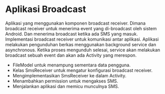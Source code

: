 # Aplikasi Broadcast
Aplikasi yang menggunakan komponen broadcast receiver. Dimana broadcast receiver untuk menerima event yang di-broadcast oleh sistem Android. Dan menerima broadcast ketika ada SMS yang masuk.
Implementasi broadcast receiver untuk komunikasi antar aplikasi. Aplikasi melakukan pengunduhan berkas menggunakan background service dan asynchronous.
Ketika proses mengunduh selesai, service akan melakukan broadcast sebuah event dan akan ada Activity yang merespon.

- FileModel untuk menampung sementara data pengguna.
- Kelas SmsReceiver untuk mengatur konfigurasi broadcast receiver.
- Mengimplementasikan SmsReceiver ke dalam Activity.
- Menambahkan permission untuk mengakses SMS.
- Menjalankan aplikasi dan memicu munculnya SMS.
